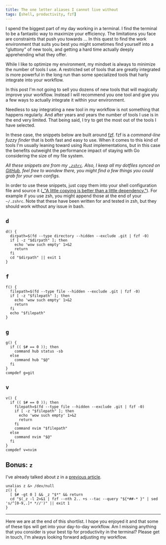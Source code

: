 ```yaml
---
title: The one letter aliases I cannot live without
tags: [shell, productivity, fzf]
---
```


I spend the biggest part of my day working in a terminal. I find the terminal to
be a fantastic way to maximize your efficiency. The limitations you face are
constraints that push you towards ... In this quest to find the work environment
that suits you best you might sometimes find yourself into a "gluttony" of new
tools, and getting a hard time actually deeply apprehending what they offer.

While I like to optimize my environment, my mindset is always to minimize the
number of tools I use. A restricted set of tools that are greatly integrated is
more powerful in the long run than some specialized tools that harly integrate
into your workflow.

In this post I'm not going to sell you dozens of new tools that will magically
improve your workflow. Instead I will recommend you one tool and give you a few
ways to actually integrate it within your environment.

Needless to say integrating a new tool in my workflow is not something that
happens regularly. And after years and years the number of tools I use is in the
end very limited. That being said, I try to get the most out of the tools I have
selected.

In these case, the snippets below are built around
[fzf](https://github.com/junegunn/fzf). fzf is a _command-line fuzzy finder_
that is both fast and easy to use. When it comes to this kind of tools I'm
usually leaning toward using Rust implementations, but in this case the benefits
outweight the performance impact of staying with Go considering the size of my
file system.

_All these snippets are from my
[`.zshrc`](https://github.com/aymericbeaumet/dotfiles/blob/master/src/.zshrc).
Also, I keep all my dotfiles synced on
[GitHub](https://github.com/aymericbeaumet/dotfiles), feel free to wondew there,
you might find a few things you could grab for your own configs._

In order to use these snippets, just copy them into your shell configuration
file and source it ([_"A little copying is better than a little
dependency."](https://www.youtube.com/watch?v=PAAkCSZUG1c&t=9m28s)). For example
if you use zsh, you might append those at the end of your `~/.zshrc`. Note that
these have been written for and tested in zsh, but they should work without any
issue in bash.

## `d`

```shell
d() {
  dirpath=$(fd --type directory --hidden --exclude .git | fzf -0)
  if [ -z "$dirpath" ]; then
    echo 'wow such empty' 1>&2
    return
  fi
  cd "$dirpath" || exit 1
}
```

## `f`

```shell
f() {
  filepath=$(fd --type file --hidden --exclude .git | fzf -0)
  if [ -z "$filepath" ]; then
    echo 'wow such empty' 1>&2
    return
  fi
  echo "$filepath"
}
```

## `g`

```shell
g() {
  if (( $# == 0 )); then
    command hub status -sb
  else
    command hub "$@"
  fi
}
compdef g=git
```

## `v`

```shell
v() {
  if (( $# == 0 )); then
    filepath=$(fd --type file --hidden --exclude .git | fzf -0)
    if [ -z "$filepath" ]; then
      echo 'wow such empty' 1>&2
      return
    fi
    command nvim "$filepath"
  else
    command nvim "$@"
  fi
}
compdef v=nvim
```

## Bonus: `z`

I've already talked about z in a [previous
article](https://aymericbeaumet.com/behold-z-the-unsung-jewel-that-rethinks-shell-navigation).

```shell
unalias z &> /dev/null
z() {
  [ $# -gt 0 ] && _z "$*" && return
  cd "$(_z -l 2>&1 | fzf --nth 2.. +s --tac --query "${*##-* }" | sed 's/^[0-9,.]* *//')" || exit 1
}
```

---

Here we are at the end of this shortlist. I hope you enjoyed it and that some of
these tips will get into your day-to-day workflow. Am I missing anything that
you consider is your best tip for productivity in the terminal? Please get in
touch, I'm always looking forward adjusting my workflow.
